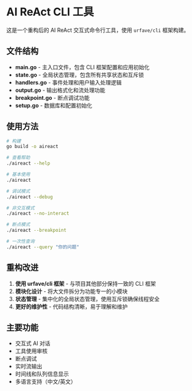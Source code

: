 # AI ReAct CLI 工具

这是一个重构后的 AI ReAct 交互式命令行工具，使用 `urfave/cli` 框架构建。

## 文件结构

- **main.go** - 主入口文件，包含 CLI 框架配置和应用初始化
- **state.go** - 全局状态管理，包含所有共享状态和互斥锁
- **handlers.go** - 事件处理和用户输入处理逻辑
- **output.go** - 输出格式化和流处理功能
- **breakpoint.go** - 断点调试功能
- **setup.go** - 数据库和配置初始化

## 使用方法

```bash
# 构建
go build -o aireact

# 查看帮助
./aireact --help

# 基本使用
./aireact

# 调试模式
./aireact --debug

# 非交互模式
./aireact --no-interact

# 断点模式
./aireact --breakpoint

# 一次性查询
./aireact --query "你的问题"
```

## 重构改进

1. **使用 urfave/cli 框架** - 与项目其他部分保持一致的 CLI 框架
2. **模块化设计** - 将大文件拆分为功能专一的小模块
3. **状态管理** - 集中化的全局状态管理，使用互斥锁确保线程安全
4. **更好的维护性** - 代码结构清晰，易于理解和维护

## 主要功能

- 交互式 AI 对话
- 工具使用审核
- 断点调试
- 实时流输出
- 时间线和队列信息显示
- 多语言支持（中文/英文）

